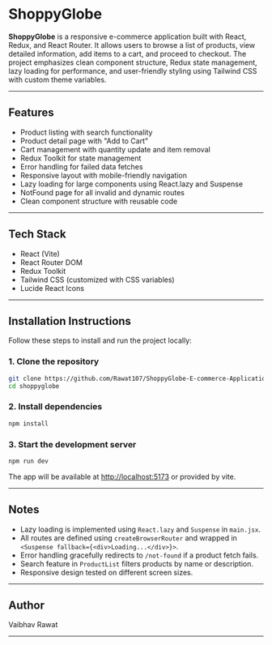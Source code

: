 # ShoppyGlobe

**ShoppyGlobe** is a responsive e-commerce application built with React, Redux, and React Router. It allows users to browse a list of products, view detailed information, add items to a cart, and proceed to checkout. The project emphasizes clean component structure, Redux state management, lazy loading for performance, and user-friendly styling using Tailwind CSS with custom theme variables.

---

## Features

- Product listing with search functionality
- Product detail page with "Add to Cart"
- Cart management with quantity update and item removal
- Redux Toolkit for state management
- Error handling for failed data fetches
- Responsive layout with mobile-friendly navigation
- Lazy loading for large components using React.lazy and Suspense
- NotFound page for all invalid and dynamic routes
- Clean component structure with reusable code

---

## Tech Stack

- React (Vite)
- React Router DOM
- Redux Toolkit
- Tailwind CSS (customized with CSS variables)
- Lucide React Icons

---

## Installation Instructions

Follow these steps to install and run the project locally:

### 1. Clone the repository

```bash
git clone https://github.com/Rawat107/ShoppyGlobe-E-commerce-Application.git
cd shoppyglobe
```

### 2. Install dependencies

```bash
npm install
```

### 3. Start the development server

```bash
npm run dev
```

The app will be available at [http://localhost:5173](http://localhost:5173) or provided by vite.

---

## Notes

- Lazy loading is implemented using `React.lazy` and `Suspense` in `main.jsx`.
- All routes are defined using `createBrowserRouter` and wrapped in `<Suspense fallback={<div>Loading...</div>}>`.
- Error handling gracefully redirects to `/not-found` if a product fetch fails.
- Search feature in `ProductList` filters products by name or description.
- Responsive design tested on different screen sizes.

---

## Author

Vaibhav Rawat

---
